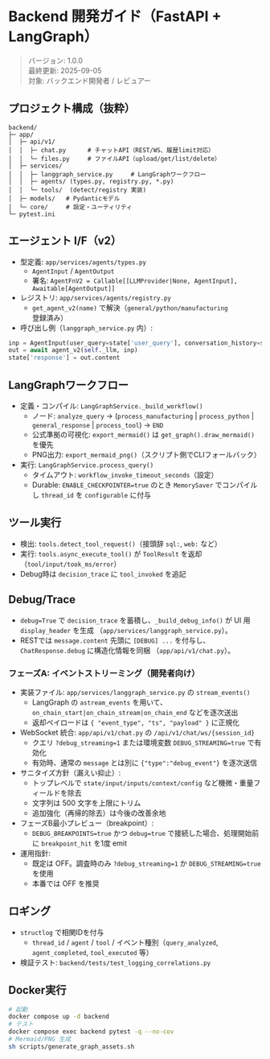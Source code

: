 # Backend 開発ガイド（FastAPI + LangGraph）

> バージョン: 1.0.0  
> 最終更新: 2025-09-05  
> 対象: バックエンド開発者 / レビュアー

## プロジェクト構成（抜粋）
```
backend/
├─ app/
│  ├─ api/v1/
│  │  ├─ chat.py      # チャットAPI（REST/WS、履歴limit対応）
│  │  └─ files.py     # ファイルAPI（upload/get/list/delete）
│  ├─ services/
│  │  ├─ langgraph_service.py     # LangGraphワークフロー
│  │  ├─ agents/ (types.py, registry.py, *.py)
│  │  └─ tools/  (detect/registry 実装)
│  ├─ models/   # Pydanticモデル
│  └─ core/     # 設定・ユーティリティ
└─ pytest.ini
```

## エージェント I/F（v2）
- 型定義: `app/services/agents/types.py`
  - `AgentInput` / `AgentOutput`
  - 署名: `AgentFnV2 = Callable[[LLMProvider|None, AgentInput], Awaitable[AgentOutput]]`
- レジストリ: `app/services/agents/registry.py`
  - `get_agent_v2(name)` で解決（`general/python/manufacturing` 登録済み）
- 呼び出し例（`langgraph_service.py` 内）:
```python
inp = AgentInput(user_query=state['user_query'], conversation_history=state['conversation_history'], file_context=state['file_context'])
out = await agent_v2(self._llm, inp)
state['response'] = out.content
```

## LangGraphワークフロー
- 定義・コンパイル: `LangGraphService._build_workflow()`
  - ノード: `analyze_query` → (`process_manufacturing` | `process_python` | `general_response` | `process_tool`) → `END`
  - 公式準拠の可視化: `export_mermaid()` は `get_graph().draw_mermaid()` を優先
  - PNG出力: `export_mermaid_png()`（スクリプト側でCLIフォールバック）
- 実行: `LangGraphService.process_query()`
  - タイムアウト: `workflow_invoke_timeout_seconds`（設定）
  - Durable: `ENABLE_CHECKPOINTER=true` のとき `MemorySaver` でコンパイルし `thread_id` を `configurable` に付与

## ツール実行
- 検出: `tools.detect_tool_request()`（接頭辞 `sql:`, `web:` など）
- 実行: `tools.async_execute_tool()` が `ToolResult` を返却（`tool/input/took_ms/error`）
- Debug時は `decision_trace` に `tool_invoked` を追記

## Debug/Trace
- `debug=True` で `decision_trace` を蓄積し、`_build_debug_info()` が UI 用 `display_header` を生成
  （`app/services/langgraph_service.py`）。
- RESTでは `message.content` 先頭に `[DEBUG] ...` を付与し、`ChatResponse.debug` に構造化情報を同梱
  （`app/api/v1/chat.py`）。

### フェーズA: イベントストリーミング（開発者向け）
- 実装ファイル: `app/services/langgraph_service.py` の `stream_events()`
  - LangGraph の `astream_events` を用いて、`on_chain_start|on_chain_stream|on_chain_end` などを逐次送出
  - 返却ペイロードは `{ "event_type", "ts", "payload" }` に正規化
- WebSocket 統合: `app/api/v1/chat.py` の `/api/v1/chat/ws/{session_id}`
  - クエリ `?debug_streaming=1` または環境変数 `DEBUG_STREAMING=true` で有効化
  - 有効時、通常の `message` とは別に `{"type":"debug_event"}` を逐次送信
- サニタイズ方針（漏えい抑止）:
  - トップレベルで `state/input/inputs/context/config` など機微・重量フィールドを除去
  - 文字列は 500 文字を上限にトリム
  - 追加強化（再帰的除去）は今後の改善余地
- フェーズB最小プレビュー（breakpoint）:
  - `DEBUG_BREAKPOINTS=true` かつ `debug=true` で接続した場合、処理開始前に `breakpoint_hit` を1度 emit
- 運用指針:
  - 既定は OFF。調査時のみ `?debug_streaming=1` か `DEBUG_STREAMING=true` を使用
  - 本番では OFF を推奨

## ロギング
- `structlog` で相関IDを付与
  - `thread_id` / `agent` / `tool` / イベント種別（`query_analyzed`, `agent_completed`, `tool_executed` 等）
- 検証テスト: `backend/tests/test_logging_correlations.py`

## Docker実行
```bash
# 起動
docker compose up -d backend
# テスト
docker compose exec backend pytest -q --no-cov
# Mermaid/PNG 生成
sh scripts/generate_graph_assets.sh
```
